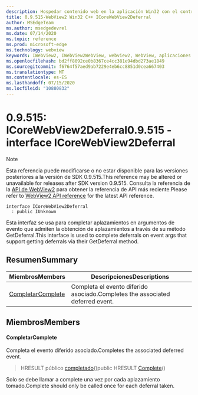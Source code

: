 ```yaml
---
description: Hospedar contenido web en la aplicación Win32 con el control Microsoft Edge WebView2
title: 0.9.515-WebView2 Win32 C++ ICoreWebView2Deferral
author: MSEdgeTeam
ms.author: msedgedevrel
ms.date: 07/14/2020
ms.topic: reference
ms.prod: microsoft-edge
ms.technology: webview
keywords: IWebView2, IWebView2WebView, webview2, WebView, aplicaciones Win32, Win32, Edge, ICoreWebView2, ICoreWebView2Controller, control de explorador, HTML Edge
ms.openlocfilehash: bd2ff8092ce0b8367ce4cc381e94dbd273ae1849
ms.sourcegitcommit: f6764f57aed9ab7229e4eb6cc8851d0cea667403
ms.translationtype: MT
ms.contentlocale: es-ES
ms.lasthandoff: 07/15/2020
ms.locfileid: "10880832"
---
```

# <span data-ttu-id="2dc4d-104">0.9.515: ICoreWebView2Deferral</span><span class="sxs-lookup"><span data-stu-id="2dc4d-104">0.9.515 - interface ICoreWebView2Deferral</span></span> 

> [!NOTE]
> <span data-ttu-id="2dc4d-105">Esta referencia puede modificarse o no estar disponible para las versiones posteriores a la versión de SDK 0.9.515.</span><span class="sxs-lookup"><span data-stu-id="2dc4d-105">This reference may be altered or unavailable for releases after SDK version 0.9.515.</span></span> <span data-ttu-id="2dc4d-106">Consulta la referencia de la [API de WebView2](../../../webview2-api-reference.md) para obtener la referencia de API más reciente.</span><span class="sxs-lookup"><span data-stu-id="2dc4d-106">Please refer to [WebView2 API reference](../../../webview2-api-reference.md) for the latest API reference.</span></span>

```
interface ICoreWebView2Deferral
  : public IUnknown
```

<span data-ttu-id="2dc4d-107">Esta interfaz se usa para completar aplazamientos en argumentos de evento que admiten la obtención de aplazamientos a través de su método GetDeferral.</span><span class="sxs-lookup"><span data-stu-id="2dc4d-107">This interface is used to complete deferrals on event args that support getting deferrals via their GetDeferral method.</span></span>

## <span data-ttu-id="2dc4d-108">Resumen</span><span class="sxs-lookup"><span data-stu-id="2dc4d-108">Summary</span></span>

 <span data-ttu-id="2dc4d-109">Miembros</span><span class="sxs-lookup"><span data-stu-id="2dc4d-109">Members</span></span>                        | <span data-ttu-id="2dc4d-110">Descripciones</span><span class="sxs-lookup"><span data-stu-id="2dc4d-110">Descriptions</span></span>
--------------------------------|---------------------------------------------
[<span data-ttu-id="2dc4d-111">Completar</span><span class="sxs-lookup"><span data-stu-id="2dc4d-111">Complete</span></span>](#complete) | <span data-ttu-id="2dc4d-112">Completa el evento diferido asociado.</span><span class="sxs-lookup"><span data-stu-id="2dc4d-112">Completes the associated deferred event.</span></span>

## <span data-ttu-id="2dc4d-113">Miembros</span><span class="sxs-lookup"><span data-stu-id="2dc4d-113">Members</span></span>

#### <span data-ttu-id="2dc4d-114">Completar</span><span class="sxs-lookup"><span data-stu-id="2dc4d-114">Complete</span></span> 

<span data-ttu-id="2dc4d-115">Completa el evento diferido asociado.</span><span class="sxs-lookup"><span data-stu-id="2dc4d-115">Completes the associated deferred event.</span></span>

> <span data-ttu-id="2dc4d-116">HRESULT público [completado](#complete)()</span><span class="sxs-lookup"><span data-stu-id="2dc4d-116">public HRESULT [Complete](#complete)()</span></span>

<span data-ttu-id="2dc4d-117">Solo se debe llamar a complete una vez por cada aplazamiento tomado.</span><span class="sxs-lookup"><span data-stu-id="2dc4d-117">Complete should only be called once for each deferral taken.</span></span>

